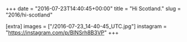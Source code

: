 +++
date = "2016-07-23T14:40:45+00:00"
title = "Hi Scotland."
slug = "2016/hi-scotland"

[extra]
images = ["/2016-07-23_14-40-45_UTC.jpg"]
instagram = "https://instagram.com/p/BINSrh8B3VP"
+++

